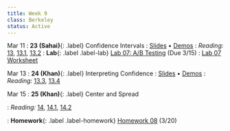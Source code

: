 ```yaml
---
title: Week 9
class: Berkeley
status: Active
---
```


Mar 11
: **23 (Sahai)**{: .label} Confidence Intervals
   : [Slides](https://docs.google.com/presentation/d/1oYlXN1gsBVJFWjI3n9zy8ObzH4MOMCMa0D7x0FLvpzI/edit?usp=sharing) &#8226; [Demos](https://data8.datahub.berkeley.edu/hub/user-redirect/git-pull?repo=https%3A%2F%2Fgithub.com%2Fdata-8%2Fmaterials-sp24&urlpath=tree%2Fmaterials-sp24%2Flec%2Flec23%2Flec23.ipynb)
: *Reading:* [13](https://inferentialthinking.com/chapters/13/Estimation.html), [13.1](https://inferentialthinking.com/chapters/13/1/Percentiles.html), [13.2](https://inferentialthinking.com/chapters/13/2/Bootstrap.html)
: **Lab**{: .label .label-lab} [Lab 07: A/B Testing](https://data8.datahub.berkeley.edu/hub/user-redirect/git-pull?repo=https%3A%2F%2Fgithub.com%2Fdata-8%2Fmaterials-sp24&urlpath=tree%2Fmaterials-sp24%2Flab%2Flab07%2Flab07.ipynb) (Due 3/15)
   : [Lab 07 Worksheet](https://drive.google.com/file/d/1XjFn_GxfubenDcQBtXBagnCboEWKi-uU/view?usp=sharing)

Mar 13
: **24 (Khan)**{: .label} Interpreting Confidence
   : [Slides](https://docs.google.com/presentation/d/1bkNOYwT9UVBTJmFzliPUNFpjgDEshzdhQ48uM969vvY/edit?usp=sharing) &#8226; [Demos](https://data8.datahub.berkeley.edu/hub/user-redirect/git-pull?repo=https%3A%2F%2Fgithub.com%2Fdata-8%2Fmaterials-sp24&urlpath=tree%2Fmaterials-sp24%2Flec%2Flec24%2Flec24.ipynb)
: *Reading:* [13.3](https://inferentialthinking.com/chapters/13/3/Confidence_Intervals.html), [13.4](https://inferentialthinking.com/chapters/13/4/Using_Confidence_Intervals.html)

Mar 15
: **25 (Khan)**{: .label} Center and Spread
 <!-- : [Slides](#) &#8226; [Demos](#) &#8226; [Blank Demos](#) -->
: *Reading:* [14](https://inferentialthinking.com/chapters/14/Why_the_Mean_Matters.html), [14.1](https://inferentialthinking.com/chapters/14/1/Properties_of_the_Mean.html), [14.2](https://inferentialthinking.com/chapters/14/2/Variability.html)
 <!--: Supplemental Videos: [Standard Units](#), [Checking Chebyshev Bounds](#)-->
: **Homework**{: .label .label-homework} [Homework 08](https://data8.datahub.berkeley.edu/hub/user-redirect/git-pull?repo=https%3A%2F%2Fgithub.com%2Fdata-8%2Fmaterials-sp24&urlpath=tree%2Fmaterials-sp24%2Fhw%2Fhw08%2Fhw08.ipynb) (3/20)
